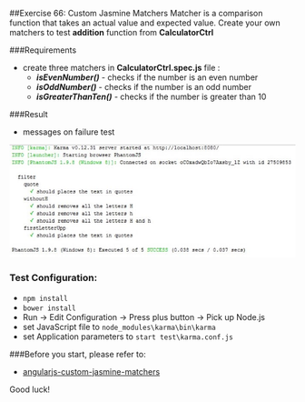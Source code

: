##Exercise 66: Custom Jasmine Matchers 
Matcher is a comparison function that takes an actual value and expected value. Create your own matchers to test **addition** function from **CalculatorCtrl**

###Requirements
* create three matchers in **CalculatorCtrl.spec.js** file :
    * ***isEvenNumber()*** - checks if the number is an even number
    * ***isOddNumber()*** - checks if the number is an odd number
    * ***isGreaterThanTen()*** - checks if the number is greater than 10

###Result
* messages on failure test

![alt text](app/assets/test.jpg)

### Test Configuration:
* ```npm install```
* ```bower install```
* Run -> Edit Configuration -> Press plus button -> Pick up Node.js
* set JavaScript file to ```node_modules\karma\bin\karma```
* set Application parameters to ```start test\karma.conf.js```

###Before you start, please refer to:
* [angularjs-custom-jasmine-matchers](https://egghead.io/lessons/angularjs-custom-jasmine-matchers)

Good luck!

